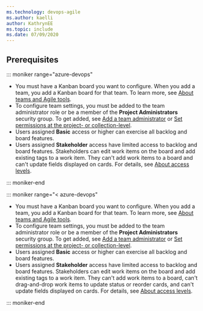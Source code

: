 ```yaml
---
ms.technology: devops-agile
ms.author: kaelli
author: KathrynEE
ms.topic: include
ms.date: 07/09/2020
---
```



## Prerequisites

::: moniker range="azure-devops"

* You must have a Kanban board you want to configure. When you add a team, you add a Kanban board for that team. To learn more, see [About teams and Agile tools](/azure/devops/organizations/settings/about-teams-and-settings).
* To configure team settings, you must be added to the team administrator role or be a member of the **Project Administrators** security group. To get added, see [Add a team administrator](/azure/devops/organizations/settings/add-team-administrator) or [Set permissions at the project- or collection-level](/azure/devops/organizations/security/set-project-collection-level-permissions).
* Users assigned **Basic** access or higher can exercise all backlog and board features.  
* Users assigned **Stakeholder** access have limited access to backlog and board features. Stakeholders can edit work items on the board and add existing tags to a work item. They can't add work items to a board and can't update fields displayed on cards. For details, see [About access levels](/azure/devops/organizations/security/access-levels#access-level-settings).

::: moniker-end

::: moniker range="< azure-devops"

* You must have a Kanban board you want to configure. When you add a team, you add a Kanban board for that team. To learn more, see [About teams and Agile tools](/azure/devops/organizations/settings/about-teams-and-settings). 
* To configure team settings, you must be added to the team administrator role or be a member of the **Project Administrators** security group. To get added, see [Add a team administrator](/azure/devops/organizations/settings/add-team-administrator) or [Set permissions at the project- or collection-level](/azure/devops/organizations/security/set-project-collection-level-permissions).
* Users assigned **Basic** access or higher can exercise all backlog and board features.  
* Users assigned **Stakeholder** access have limited access to backlog and board features. Stakeholders can edit work items on the board and add existing tags to a work item. They can't add work items to a board, can't drag-and-drop work items to update status or reorder cards, and can't update fields displayed on cards. For details, see [About access levels](/azure/devops/organizations/security/access-levels#access-level-settings).

::: moniker-end
